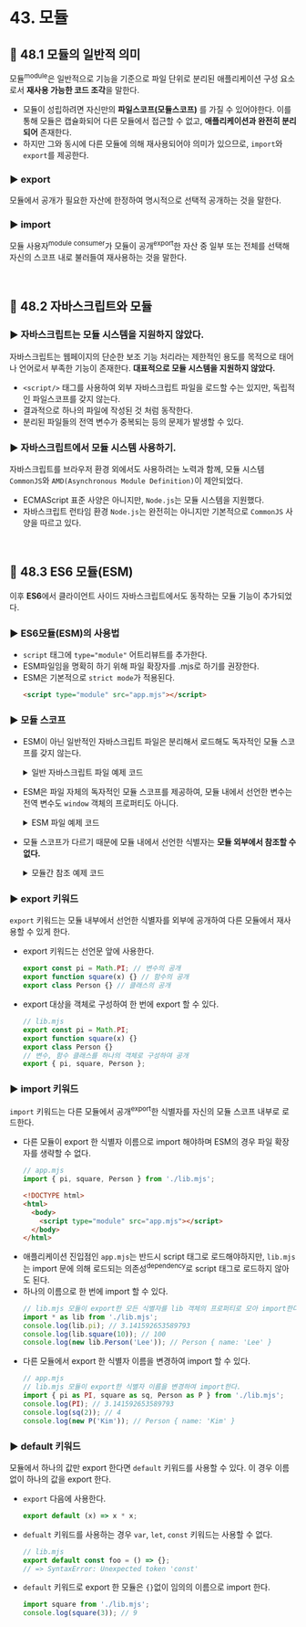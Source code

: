 # 43. 모듈

## 📌 48.1 모듈의 일반적 의미

모듈<sup>module</sup>은 일반적으로 기능을 기준으로 파일 단위로 분리된 애플리케이션 구성 요소로서 **재사용 가능한 코드 조각**을 말한다.

- 모듈이 성립하려면 자신만의 **파일스코프(모듈스코프)** 를 가질 수 있어야한다. 이를 통해 모듈은 캡슐화되어 다른 모듈에서 접근할 수 없고, **애플리케이션과 완전히 분리되어** 존재한다.
- 하지만 그와 동시에 다른 모듈에 의해 재사용되어야 의미가 있으므로, `import`와 `export`를 제공한다.

### ▶️ export

모듈에서 공개가 필요한 자산에 한정하여 명시적으로 선택적 공개하는 것을 말한다.

### ▶️ import

모듈 사용자<sup>module consumer</sup>가 모듈이 공개<sup>export</sup>한 자산 중 일부 또는 전체를 선택해 자신의 스코프 내로 불러들여 재사용하는 것을 말한다.

<br/>

## 📌 48.2 자바스크립트와 모듈

### ▶️ 자바스크립트는 모듈 시스템을 지원하지 않았다.

자바스크립트는 웹페이지의 단순한 보조 기능 처리라는 제한적인 용도를 목적으로 태어나 언어로서 부족한 기능이 존재한다. **대표적으로 모듈 시스템을 지원하지 않았다.**

- `<script/>` 태그를 사용하여 외부 자바스크립트 파일을 로드할 수는 있지만, 독립적인 파일스코프를 갖지 않는다.
- 결과적으로 하나의 파일에 작성된 것 처럼 동작한다.
- 분리된 파일들의 전역 변수가 중복되는 등의 문제가 발생할 수 있다.

### ▶️ 자바스크립트에서 모듈 시스템 사용하기.

자바스크립트를 브라우저 환경 외에서도 사용하려는 노력과 함께, 모듈 시스템 `CommonJS`와 `AMD(Asynchronous Module Definition)`이 제안되었다.

- ECMAScript 표준 사양은 아니지만, `Node.js`는 모듈 시스템을 지원했다.
- 자바스크립트 런타임 환경 `Node.js`는 완전히는 아니지만 기본적으로 `CommonJS` 사양을 따르고 있다.

<br/>

## 📌 48.3 ES6 모듈(ESM)

이후 **ES6**에서 클라이언트 사이드 자바스크립트에서도 동작하는 모듈 기능이 추가되었다.

### ▶️ ES6모듈(ESM)의 사용법

- `script` 태그에 `type="module"` 어트리뷰트를 추가한다.
- ESM파일임을 명확히 하기 위해 파일 확장자를 .mjs로 하기를 권장한다.
- ESM은 기본적으로 `strict mode`가 적용된다.
  ```html
  <script type="module" src="app.mjs"></script>
  ```

### ▶️ 모듈 스코프

- ESM이 아닌 일반적인 자바스크립트 파일은 분리해서 로드해도 독자적인 모듈 스코프를 갖지 않는다.
  <details>
  <summary>일반 자바스크립트 파일 예제 코드</summary>

  <!-- prettier-ignore -->
  ```js
  // foo.js
  // x 변수는 전역 변수다.
  var x = 'foo';
  console.log(window.x); // foo
  ```

  ```js
  // bar.js
  // x 변수는 전역 변수다. foo.js에서 선언한 전역 변수 x와 중복된 선언이다.
  var x = 'bar';

  // foo.js에서 선언한 전역 변수 x의 값이 재할당되었다.
  console.log(window.x); // bar
  ```

  ```html
  <!DOCTYPE html>
  <html>
    <body>
      <script src="foo.js"></script>
      <script src="bar.js"></script>
    </body>
  </html>
  ```

  </details>

- ESM은 파일 자체의 독자적인 모듈 스코프를 제공하여, 모듈 내에서 선언한 변수는 전역 변수도 `window` 객체의 프로퍼티도 아니다.
  <details>
  <summary>ESM 파일 예제 코드</summary>

  <!-- prettier-ignore -->
  ```js
  // foo.mjs
  // x 변수는 전역 변수가 아니며 window 객체의 프로퍼티도 아니다.
  var x = 'foo';
  console.log(x); // foo
  console.log(window.x); // undefined
  ```

  ```js
  // bar.mjs
  // x 변수는 전역 변수가 아니며 window 객체의 프로퍼티도 아니다.
  // foo.mjs에서 선언한 x 변수와 스코프가 다른 변수다.
  var x = 'bar';
  console.log(x); // bar
  console.log(window.x); // undefined
  ```

  ```html
  <!DOCTYPE html>
  <html>
    <body>
      <script type="module" src="foo.mjs"></script>
      <script type="module" src="bar.mjs"></script>
    </body>
  </html>
  ```

  </details>

- 모듈 스코프가 다르기 때문에 모듈 내에서 선언한 식별자는 **모듈 외부에서 참조할 수 없다.**
  <details>
  <summary>모듈간 참조 예제 코드</summary>

  <!-- prettier-ignore -->
  ```js
  // foo.mjs
  const x = 'foo';
  console.log(x); // foo
  ```

  ```js
  // bar.mjs
  console.log(x); // ReferenceError: x is not defined
  ```

  ```html
  <!DOCTYPE html>
  <html>
    <body>
      <script type="module" src="foo.mjs"></script>
      <script type="module" src="bar.mjs"></script>
    </body>
  </html>
  ```

  </details>

### ▶️ export 키워드

`export` 키워드는 모듈 내부에서 선언한 식별자를 외부에 공개하여 다른 모듈에서 재사용할 수 있게 한다.

- export 키워드는 선언문 앞에 사용한다.
  ```js
  export const pi = Math.PI; // 변수의 공개
  export function square(x) {} // 함수의 공개
  export class Person {} // 클래스의 공개
  ```
- export 대상을 객체로 구성하여 한 번에 export 할 수 있다.
  ```js
  // lib.mjs
  export const pi = Math.PI;
  export function square(x) {}
  export class Person {}
  // 변수, 함수 클래스를 하나의 객체로 구성하여 공개
  export { pi, square, Person };
  ```

### ▶️ import 키워드

`import` 키워드는 다른 모듈에서 공개<sup>export</sup>한 식별자를 자신의 모듈 스코프 내부로 로드한다.

- 다른 모듈이 export 한 식별자 이름으로 import 해야하며 ESM의 경우 파일 확장자를 생략할 수 없다.
  ```js
  // app.mjs
  import { pi, square, Person } from './lib.mjs';
  ```
  ```html
  <!DOCTYPE html>
  <html>
    <body>
      <script type="module" src="app.mjs"></script>
    </body>
  </html>
  ```
- 애플리케이션 진입점인 `app.mjs`는 반드시 script 태그로 로드해야하지만, `lib.mjs`는 import 문에 의해 로드되는 의존성<sup>dependency</sup>로 script 태그로 로드하지 않아도 된다.
- 하나의 이름으로 한 번에 import 할 수 있다.
  ```js
  // lib.mjs 모듈이 export한 모든 식별자를 lib 객체의 프로퍼티로 모아 import한다.
  import * as lib from './lib.mjs';
  console.log(lib.pi); // 3.141592653589793
  console.log(lib.square(10)); // 100
  console.log(new lib.Person('Lee')); // Person { name: 'Lee' }
  ```
- 다른 모듈에서 export 한 식별자 이름을 변경하여 import 할 수 있다.
  ```js
  // app.mjs
  // lib.mjs 모듈이 export한 식별자 이름을 변경하여 import한다.
  import { pi as PI, square as sq, Person as P } from './lib.mjs';
  console.log(PI); // 3.141592653589793
  console.log(sq(2)); // 4
  console.log(new P('Kim')); // Person { name: 'Kim' }
  ```

### ▶️ default 키워드

모듈에서 하나의 값만 export 한다면 `default` 키워드를 사용할 수 있다. 이 경우 이름 없이 하나의 값을 export 한다.

- `export` 다음에 사용한다.
  ```js
  export default (x) => x * x;
  ```
- `defualt` 키워드를 사용하는 경우 `var`, `let`, `const` 키워드는 사용할 수 없다.
  ```js
  // lib.mjs
  export default const foo = () => {};
  // => SyntaxError: Unexpected token 'const'
  ```
- `default` 키워드로 export 한 모듈은 `{}`없이 임의의 이름으로 import 한다.
  ```js
  import square from './lib.mjs';
  console.log(square(3)); // 9
  ```
